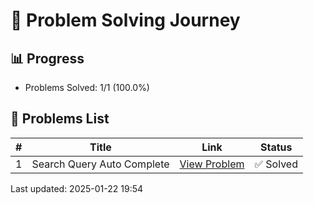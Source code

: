 # 🌟 Problem Solving Journey

## 📊 Progress
- Problems Solved: 1/1 (100.0%)

## 📝 Problems List
| **#** | **Title** | **Link** | **Status** |
|-------|-----------|----------|------------|
| 1 | Search Query Auto Complete | <a href='https://www.geeksforgeeks.org/problems/search-query-auto-complete/0?category[]=Strings&problemStatus=unsolved&difficulty[]=2&page=1&query=category[]StringsproblemStatusunsolveddifficulty[]2page1category[]Str' target='_blank'>View Problem</a> | ✅ Solved |

Last updated: 2025-01-22 19:54
